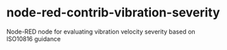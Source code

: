 # node-red-contrib-vibration-severity
Node-RED node for evaluating vibration velocity severity based on ISO10816 guidance
